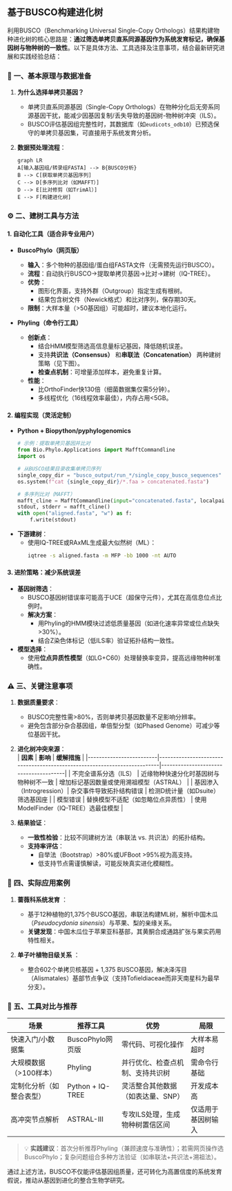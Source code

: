 
## 基于BUSCO构建进化树

利用BUSCO（Benchmarking Universal Single-Copy Orthologs）结果构建物种进化树的核心思路是：**通过筛选单拷贝直系同源基因作为系统发育标记，确保基因树与物种树的一致性**。以下是具体方法、工具选择及注意事项，结合最新研究进展和实践经验总结：



### 🔬 **一、基本原理与数据准备**
1. **为什么选择单拷贝基因？**  
   - 单拷贝直系同源基因（Single-Copy Orthologs）在物种分化后无旁系同源基因干扰，能减少因基因复制/丢失导致的基因树-物种树冲突（ILS）。  
   - BUSCO评估基因组完整性时，其数据库（如`eudicots_odb10`）已预选保守的单拷贝基因集，可直接用于系统发育分析。

2. **数据预处理流程**：  
   ```mermaid
   graph LR
   A[输入基因组/转录组FASTA] --> B{BUSCO分析}
   B --> C[获取单拷贝基因序列]
   C --> D[多序列比对（如MAFFT）]
   D --> E[比对修剪（如TrimAl）]
   E --> F[构建进化树]
   ```



### ⚙️ **二、建树工具与方法**
#### **1. 自动化工具（适合非专业用户）**
- **BuscoPhylo（网页版）**   
  - **输入**：多个物种的基因组/蛋白组FASTA文件（无需预先运行BUSCO）。  
  - **流程**：自动执行BUSCO→提取单拷贝基因→比对→建树（IQ-TREE）。  
  - **优势**：  
    - 图形化界面，支持外群（Outgroup）指定生成有根树。  
    - 结果包含树文件（Newick格式）和比对序列，保存期30天。  
  - **限制**：大样本量（>50基因组）可能超时，建议本地化运行。

- **Phyling（命令行工具）**   
  - **创新点**：  
    - 结合HMM模型筛选高信息量标记基因，降低随机误差。  
    - 支持**共识法（Consensus）** 和**串联法（Concatenation）** 两种建树策略（见下图）。  
    - **检查点机制**：可增量添加样本，避免重复计算。  
  - **性能**：  
    - 比OrthoFinder快130倍（细菌数据集仅需5分钟）。  
    - 多线程优化（16线程效率最佳），内存占用<5GB。

#### **2. 编程实现（灵活定制）**
- **Python + Biopython/pyphylogenomics**  
  ```python
  # 示例：提取单拷贝基因并比对
  from Bio.Phylo.Applications import MafftCommandline
  import os

  # 从BUSCO结果目录收集单拷贝序列
  single_copy_dir = "busco_output/run_*/single_copy_busco_sequences"
  os.system(f"cat {single_copy_dir}/*.faa > concatenated.fasta")

  # 多序列比对（MAFFT）
  mafft_cline = MafftCommandline(input="concatenated.fasta", localpair=True)
  stdout, stderr = mafft_cline()
  with open("aligned.fasta", "w") as f:
      f.write(stdout)
  ```
- **下游建树**：  
  - 使用IQ-TREE或RAxML生成最大似然树（ML）：  
    ```bash
    iqtree -s aligned.fasta -m MFP -bb 1000 -nt AUTO
    ```

#### **3. 进阶策略：减少系统误差**
- **基因树筛选**：  
  - BUSCO基因树错误率可能高于UCE（超保守元件），尤其在高信息位点比例时。  
  - **解决方案**：  
    - 用Phyling的HMM模块过滤低质量基因（如进化速率异常或位点缺失>30%）。  
    - 结合Z染色体标记（低ILS率）验证拓扑结构一致性。  
- **模型选择**：  
  - 使用**位点异质性模型**（如LG+C60）处理替换率变异，提高远缘物种树准确性。



### ⚠️ **三、关键注意事项**
1. **数据质量要求**：  
   - BUSCO完整性需>80%，否则单拷贝基因数量不足影响分辨率。  
   - 避免包含部分杂合基因组，单倍型分型（如Phased Genome）可减少等位基因干扰。

2. **进化树冲突来源**：  
   | **因素**                | **影响**                                                                 | **缓解措施**                          |
   |-------------------------|--------------------------------------------------------------------------|---------------------------------------|
   | 不完全谱系分选（ILS）   | 近缘物种快速分化时基因树与物种树不一致                              | 增加标记基因数量或使用溯祖模型（ASTRAL） |
   | 基因渗入（Introgression）| 杂交事件导致拓扑结构错误                                            | 检测D统计量（如Dsuite）筛选基因座      |
   | 模型错误                | 替换模型不适配（如忽略位点异质性）                                      | 使用ModelFinder（IQ-TREE）选最佳模型   |

3. **结果验证**：  
   - **一致性检验**：比较不同建树方法（串联法 vs. 共识法）的拓扑结构。  
   - **支持率评估**：  
     - 自举法（Bootstrap）>80%或UFBoot >95%视为高支持。  
     - 低支持节点需谨慎解读，可能反映真实进化模糊性。


### 🌰 **四、实际应用案例**
1. **蔷薇科系统发育** ：  
   - 基于12种植物的1,375个BUSCO基因，串联法构建ML树，解析中国木瓜（*Pseudocydonia sinensis*）与苹果、梨的亲缘关系。  
   - **关键发现**：中国木瓜位于苹果亚科基部，其黄酮合成通路扩张与果实药用特性相关。

2. **单子叶植物目级关系** ：  
   - 整合602个单拷贝核基因 + 1,375 BUSCO基因，解决泽泻目（Alismatales）基部节点争议（支持Tofieldiaceae而非天南星科为最早分支）。



### 💎 **五、工具对比与推荐**
| **场景**                  | **推荐工具**       | **优势**                                  | **局限**                     |
|---------------------------|--------------------|------------------------------------------|------------------------------|
| 快速入门/小数据集         | BuscoPhylo网页版   | 零代码、可视化操作                        | 大样本易超时                 |
| 大规模数据（>100样本）    | Phyling            | 并行优化、检查点机制、支持共识树          | 需命令行基础                 |
| 定制化分析（如整合表型）  | Python + IQ-TREE   | 灵活整合其他数据（如表达量、SNP）        | 开发成本高                   |
| 高冲突节点解析            | ASTRAL-III         | 专攻ILS处理，生成物种树置信区间           | 仅适用于基因树输入           |

> 💡 **实践建议**：首次分析推荐Phyling（兼顾速度与准确性）；若需网页操作选BuscoPhylo；复杂问题组合多种方法验证（如串联法+共识法+溯祖法）。

通过上述方法，BUSCO不仅能评估基因组质量，还可转化为高置信度的系统发育假说，推动从基因到进化的整合生物学研究。




